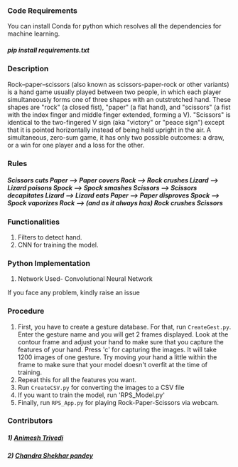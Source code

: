 ### Code Requirements
You can install Conda for python which resolves all the dependencies for machine learning.

##### pip install requirements.txt

### Description
Rock–paper–scissors (also known as scissors-paper-rock or other variants) is a hand game usually played between two people, in which each player simultaneously forms one of three shapes with an outstretched hand. These shapes are "rock" (a closed fist), "paper" (a flat hand), and "scissors" (a fist with the index finger and middle finger extended, forming a V). "Scissors" is identical to the two-fingered V sign (aka "victory" or "peace sign") except that it is pointed horizontally instead of being held upright in the air. A simultaneous, zero-sum game, it has only two possible outcomes: a draw, or a win for one player and a loss for the other.

### Rules
##### Scissors cuts Paper --> Paper covers Rock --> Rock crushes Lizard --> Lizard poisons Spock --> Spock smashes Scissors --> Scissors decapitates Lizard --> Lizard eats Paper --> Paper disproves Spock --> Spock vaporizes Rock --> (and as it always has) Rock crushes Scissors 


### Functionalities
1) Filters to detect hand.
2) CNN for training the model.


### Python  Implementation

1) Network Used- Convolutional Neural Network

If you face any problem, kindly raise an issue

### Procedure

1) First, you have to create a gesture database. For that, run `CreateGest.py`. Enter the gesture name and you will get 2 frames displayed. Look at the contour frame and adjust your hand to make sure that you capture the features of your hand. Press 'c' for capturing the images. It will take 1200 images of one gesture. Try moving your hand a little within the frame to make sure that your model doesn't overfit at the time of training.
2) Repeat this for all the features you want.
3) Run `CreateCSV.py` for converting the images to a CSV file
4) If you want to train the model, run 'RPS_Model.py'
5) Finally, run `RPS_App.py` for playing Rock-Paper-Scissors via webcam.


### Contributors

##### 1) [Animesh Trivedi](https://github.com/pratima97ani/)
##### 2) [Chandra Shekhar pandey](https://github.com/indianspeedster)
 
 






